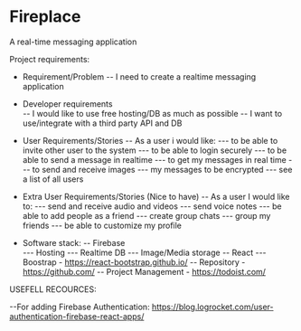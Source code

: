 # Fireplace
A real-time messaging application

Project requirements:
- Requirement/Problem
 -- I need to create a realtime messaging application

- Developer requirements	
 -- I would like to use free hosting/DB as much as possible
 -- I want to use/integrate with a third party API and DB

- User Requirements/Stories
 -- As a user i would like: 
  --- to be able to invite other user to the system
  --- to be able to login securely
  --- to be able to send a message in realtime
  --- to get my messages in real time
  --- to send and receive images
  --- my messages to be encrypted
  --- see a list of all users

- Extra User Requirements/Stories (Nice to have)
 -- As a user I would like to:
  --- send and receive audio and videos
  --- send voice notes
  --- be able to add people as a friend
  --- create group chats
  --- group my friends
  --- be able to customize my profile

- Software stack: 
 -- Firebase	
  --- Hosting
  --- Realtime DB
  --- Image/Media storage
 -- React
  --- Boostrap - https://react-bootstrap.github.io/
 -- Repository - https://github.com/
 -- Project Management - https://todoist.com/



 USEFELL RECOURCES:

 --For adding Firebase Authentication:
 https://blog.logrocket.com/user-authentication-firebase-react-apps/
